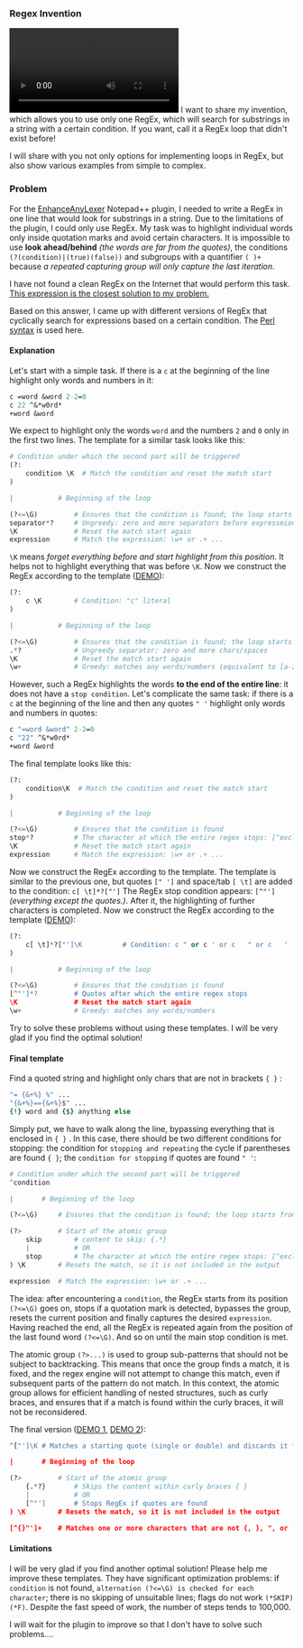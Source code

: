 ### Regex Invention
![](https://github.com/JoyHak/RegEx-loop/blob/main/Video_2025_01_11-1.mp4)
I want to share my invention, which allows you to use only one RegEx, which will search for substrings in a string with a certain condition. If you want, call it a RegEx loop that didn't exist before!

I will share with you not only options for implementing loops in RegEx, but also show various examples from simple to complex.

### Problem

For the [EnhanceAnyLexer](https://github.com/Ekopalypse/EnhanceAnyLexer) Notepad++ plugin, I needed to write a RegEx in one line that would look for substrings in a string. Due to the limitations of the plugin, I could only use RegEx. My task was to highlight individual words only inside quotation marks and avoid certain characters. It is impossible to use **look ahead/behind** *(the words are far from the quotes)*, the conditions `(?(condition)|(true)(false))` and subgroups with a quantifier `( )+` because *a repeated capturing group will only capture the last iteration*. 

I have not found a clean RegEx on the Internet that would perform this task. [This expression is the closest solution to my problem.](https://stackoverflow.com/a/51667506)

Based on this answer, I came up with different versions of RegEx that cyclically search for expressions based on a certain condition. The [Perl syntax](https://www.boost.org/doc/libs/1_85_0/libs/regex/doc/html/boost_regex/syntax/perl_syntax.html) is used here. 

#### Explanation

Let's start with a simple task. If there is a `c` at the beginning of the line highlight only words and numbers in it:

```tcl
c =word &word 2-2=0 
c 22 ^&*w0rd* 
+word &word   
```

We expect to highlight only the words `word` and the numbers `2` and `0` only in the first two lines. The template for a similar task looks like this:

```python
# Condition under which the second part will be triggered
(?: 
    condition \K  # Match the condition and reset the match start
)

|  			# Beginning of the loop

(?<=\G)  		# Ensures that the condition is found; the loop starts from the position of the condition/previous iteration
separator*?  	# Ungreedy: zero and more separators before expresseion: space, char, ...
\K  			# Reset the match start again
expression  	# Match the expression: \w+ or .+ ...
```

`\K` means *forget everything before and start highlight from this position*. It helps not to highlight everything that was before `\K`.  Now we construct the RegEx according to the template ([DEMO](https://regex101.com/r/wXPPD2/1)):

```python
(?: 
    c \K  		# Condition: "c" literal
)

|  			# Beginning of the loop

(?<=\G)  		# Ensures that the condition is found; the loop starts from the position of the condition/previous iteration
.*?  			# Ungreedy separator: zero and more chars/spaces
\K  			# Reset the match start again
\w+  			# Greedy: matches any words/numbers (equivalent to [a-zA-Z0-9_])
```

However, such a RegEx highlights the words **to the end of the entire line**: it does not have a `stop condition`. Let's complicate the same task: if there is a `c` at the beginning of the line and then any quotes `" '` highlight only words and numbers in quotes:

```tcl
c "=word &word" 2-2=0 
c "22" ^&*w0rd* 
+word &word   
```

The final template looks like this: 

```python
(?: 
    condition\K  # Match the condition and reset the match start
)

|  			# Beginning of the loop

(?<=\G)  		# Ensures that the condition is found
stop*?  		# The character at which the entire regex stops: [^exclude]
\K  			# Reset the match start again
expression  	# Match the expression: \w+ or .+ ...
```

Now we construct the RegEx according to the template. The template is similar to the previous one, but quotes `[" ']` and space/tab `[ \t]` are added to the condition: `c[ \t]*?["']` The RegEx stop condition appears: `[^"']`*(everything except the quotes.)*. After it, the highlighting of further characters is completed. Now we construct the RegEx according to the template ([DEMO](https://regex101.com/r/FUH7Xx/1)):

```python
(?: 
    c[ \t]*?["']\K  		# Condition: c " or c ' or c   " or c   '
)

|  			# Beginning of the loop

(?<=\G)  		# Ensures that the condition is found
[^"']*?  		# Quotes after which the entire regex stops
\K  			# Reset the match start again
\w+  			# Greedy: matches any words/numbers 
```

Try to solve these problems without using these templates. I will be very glad if you find the optimal solution!

#### Final template

Find a quoted string and highlight only chars that are not in brackets `{ }` : 

```tcl
"= {&+%} %" ... 
"{&+%}=={&+%}$" ...
{!} word and {$} anything else  
```

Simply put, we have to walk along the line, bypassing everything that is enclosed in `{ }` . In this case, there should be two different conditions for stopping: the condition for `stopping and repeating` the cycle if parentheses are found `{ }`; the `condition for stopping` if quotes are found `" '`:

```python
# Condition under which the second part will be triggered
^condition

|  		# Beginning of the loop

(?<=\G)  	# Ensures that the condition is found; the loop starts from the position of the condition/previous iteration

(?>      	# Start of the atomic group
    skip 		# content to skip: {.*}
 	|  			# OR
    stop    	# The character at which the entire regex stops: [^exclude]
) \K      	# Resets the match, so it is not included in the output

expression  # Match the expression: \w+ or .+ ...
```

The idea: after encountering a `condition`, the RegEx starts from its position `(?<=\G)` goes on, stops if a quotation mark is detected, bypasses the group, resets the current position and finally captures the desired `expression`. Having reached the end, all the RegEx is repeated again from the position of the last found word `(?<=\G)`. And so on until the main stop condition is met.

The atomic group `(?>...)` is used to group sub-patterns that should not be subject to backtracking. This means that once the group finds a match, it is fixed, and the regex engine will not attempt to change this match, even if subsequent parts of the pattern do not match. In this context, the atomic group allows for efficient handling of nested structures, such as curly braces, and ensures that if a match is found within the curly braces, it will not be reconsidered.

The final version ([DEMO 1,](https://regex101.com/r/vZugRo/1) [DEMO 2](https://regex101.com/r/uKMPHi/1)):

```py
^["']\K # Matches a starting quote (single or double) and discards it from the output

|  		# Beginning of the loop

(?>      	# Start of the atomic group
    {.*?}   	# Skips the content within curly braces { }
 	|			# OR
    [^"']    	# Stops RegEx if quotes are found
) \K      	# Resets the match, so it is not included in the output

[^{}"']+  	# Matches one or more characters that are not {, }, ", or '
```

#### Limitations

I will be very glad if you find another optimal solution! Please help me improve these templates. They have significant optimization problems: if `condition` is not found, `alternation (?<=\G) is checked for each character`; there is no skipping of unsuitable lines; flags do not work `(*SKIP)(*F)`. Despite the fast speed of work, the number of steps tends to 100,000.

I will wait for the plugin to improve so that I don't have to solve such problems.…
